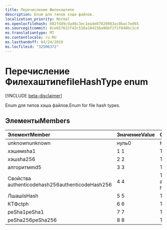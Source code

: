```yaml
---
title: Перечисление Филехаштипе
description: Enum для типов хэша файлов.
localization_priority: Normal
ms.openlocfilehash: 082fdd9cdad6c3ec1ea4e07020983ac0bac7ed65
ms.sourcegitcommit: 0ce657622f42c510a104156a96bf1f1f040bc1cd
ms.translationtype: MT
ms.contentlocale: ru-RU
ms.lasthandoff: 04/24/2019
ms.locfileid: "32506372"
---
```

# <a name="filehashtype-enum"></a><span data-ttu-id="fc761-103">Перечисление Филехаштипе</span><span class="sxs-lookup"><span data-stu-id="fc761-103">fileHashType enum</span></span>

[!INCLUDE [beta-disclaimer](../../includes/beta-disclaimer.md)]

<span data-ttu-id="fc761-104">Enum для типов хэша файлов.</span><span class="sxs-lookup"><span data-stu-id="fc761-104">Enum for file hash types.</span></span>

## <a name="members"></a><span data-ttu-id="fc761-105">Элементы</span><span class="sxs-lookup"><span data-stu-id="fc761-105">Members</span></span>

|<span data-ttu-id="fc761-106">Элемент</span><span class="sxs-lookup"><span data-stu-id="fc761-106">Member</span></span>|<span data-ttu-id="fc761-107">Значение</span><span class="sxs-lookup"><span data-stu-id="fc761-107">Value</span></span>|<span data-ttu-id="fc761-108">Описание</span><span class="sxs-lookup"><span data-stu-id="fc761-108">Description</span></span>|
|:---|:---|:---|
|<span data-ttu-id="fc761-109">unknown</span><span class="sxs-lookup"><span data-stu-id="fc761-109">unknown</span></span>|<span data-ttu-id="fc761-110">нуль</span><span class="sxs-lookup"><span data-stu-id="fc761-110">0</span></span>|<span data-ttu-id="fc761-111">НеИзвестный тип.</span><span class="sxs-lookup"><span data-stu-id="fc761-111">Unknown type.</span></span>|
|<span data-ttu-id="fc761-112">хэшем</span><span class="sxs-lookup"><span data-stu-id="fc761-112">sha1</span></span>|<span data-ttu-id="fc761-113">1 </span><span class="sxs-lookup"><span data-stu-id="fc761-113">1</span></span>|<span data-ttu-id="fc761-114">Тип хеша SHA1.</span><span class="sxs-lookup"><span data-stu-id="fc761-114">SHA1 hash type.</span></span>|
|<span data-ttu-id="fc761-115">хэш</span><span class="sxs-lookup"><span data-stu-id="fc761-115">sha256</span></span>|<span data-ttu-id="fc761-116">2 </span><span class="sxs-lookup"><span data-stu-id="fc761-116">2</span></span>| <span data-ttu-id="fc761-117">Тип хеша SHA256.</span><span class="sxs-lookup"><span data-stu-id="fc761-117">SHA256 hash type.</span></span>|
|<span data-ttu-id="fc761-118">алгоритм</span><span class="sxs-lookup"><span data-stu-id="fc761-118">md5</span></span>|<span data-ttu-id="fc761-119">3 </span><span class="sxs-lookup"><span data-stu-id="fc761-119">3</span></span>| <span data-ttu-id="fc761-120">Тип хеша MD5.</span><span class="sxs-lookup"><span data-stu-id="fc761-120">MD5 hash type.</span></span>|
|<span data-ttu-id="fc761-121">Свойства authenticodehash256</span><span class="sxs-lookup"><span data-stu-id="fc761-121">authenticodeHash256</span></span>|<span data-ttu-id="fc761-122">4 </span><span class="sxs-lookup"><span data-stu-id="fc761-122">4</span></span>| <span data-ttu-id="fc761-123">Тип хеша свойства authenticodehash256.</span><span class="sxs-lookup"><span data-stu-id="fc761-123">AuthenticodeHash256 hash type.</span></span>|
|<span data-ttu-id="fc761-124">Лшаш</span><span class="sxs-lookup"><span data-stu-id="fc761-124">lsHash</span></span>|<span data-ttu-id="fc761-125">5 </span><span class="sxs-lookup"><span data-stu-id="fc761-125">5</span></span>| <span data-ttu-id="fc761-126">Тип хеша Лшаш.</span><span class="sxs-lookup"><span data-stu-id="fc761-126">LsHash hash type.</span></span>|
|<span data-ttu-id="fc761-127">КТФ</span><span class="sxs-lookup"><span data-stu-id="fc761-127">ctph</span></span>|<span data-ttu-id="fc761-128">6 </span><span class="sxs-lookup"><span data-stu-id="fc761-128">6</span></span>| <span data-ttu-id="fc761-129">Тип хеша КТФ.</span><span class="sxs-lookup"><span data-stu-id="fc761-129">CTPH hash type.</span></span>|
|<span data-ttu-id="fc761-130">peSha1</span><span class="sxs-lookup"><span data-stu-id="fc761-130">peSha1</span></span>|<span data-ttu-id="fc761-131">7 </span><span class="sxs-lookup"><span data-stu-id="fc761-131">7</span></span>| <span data-ttu-id="fc761-132">Тип хеша PESHA1.</span><span class="sxs-lookup"><span data-stu-id="fc761-132">PESHA1 hash type.</span></span>|
|<span data-ttu-id="fc761-133">peSha256</span><span class="sxs-lookup"><span data-stu-id="fc761-133">peSha256</span></span>|<span data-ttu-id="fc761-134">8 </span><span class="sxs-lookup"><span data-stu-id="fc761-134">8</span></span>| <span data-ttu-id="fc761-135">Тип хеша PESHA256.</span><span class="sxs-lookup"><span data-stu-id="fc761-135">PESHA256 hash type.</span></span>|
<!--
{
  "type": "#page.annotation",
  "suppressions": [
    "Error: /api-reference/beta/resources/filehashtypeenumtype.md:\r\n      Exception processing links.\r\n    System.ArgumentException: Link Definition was null. Link text: !INCLUDE [beta-disclaimer](../../includes/beta-disclaimer.md)\r\n      at ApiDoctor.Validation.DocFile.get_LinkDestinations()\r\n      at ApiDoctor.Validation.DocSet.ValidateLinks(Boolean includeWarnings, String[] relativePathForFiles, IssueLogger issues, Boolean requireFilenameCaseMatch, Boolean printOrphanedFiles)"
  ]
}
-->
